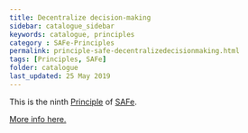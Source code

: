 ```yaml
---
title: Decentralize decision-making
sidebar: catalogue_sidebar
keywords: catalogue, principles
category : SAFe-Principles
permalink: principle-safe-decentralizedecisionmaking.html
tags: [Principles, SAFe]
folder: catalogue
last_updated: 25 May 2019
---
```


This is the ninth [Principle](principles) of [SAFe](/archetype/SAFe).

[More info here.](http://scaledagileframework.com/decentralize-decision-making/)